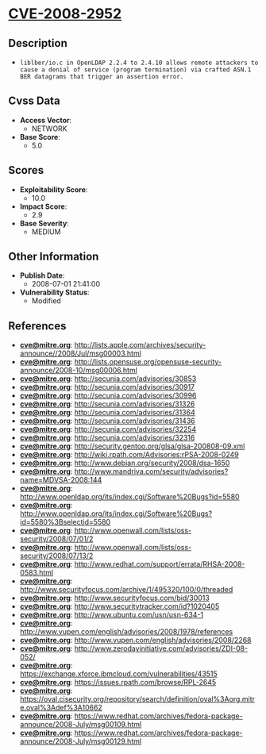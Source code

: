 
# [CVE-2008-2952](http://lists.apple.com/archives/security-announce//2008/Jul/msg00003.html)

## Description

- `liblber/io.c in OpenLDAP 2.2.4 to 2.4.10 allows remote attackers to cause a denial of service (program termination) via crafted ASN.1 BER datagrams that trigger an assertion error.`

## Cvss Data

- **Access Vector**:
  - NETWORK
- **Base Score**:
  - 5.0

## Scores

- **Exploitability Score**:
  - 10.0
- **Impact Score**:
  - 2.9
- **Base Severity**:
  - MEDIUM

## Other Information

- **Publish Date**:
  - 2008-07-01 21:41:00
- **Vulnerability Status**:
  - Modified

## References

- **cve@mitre.org**: http://lists.apple.com/archives/security-announce//2008/Jul/msg00003.html
- **cve@mitre.org**: http://lists.opensuse.org/opensuse-security-announce/2008-10/msg00006.html
- **cve@mitre.org**: http://secunia.com/advisories/30853
- **cve@mitre.org**: http://secunia.com/advisories/30917
- **cve@mitre.org**: http://secunia.com/advisories/30996
- **cve@mitre.org**: http://secunia.com/advisories/31326
- **cve@mitre.org**: http://secunia.com/advisories/31364
- **cve@mitre.org**: http://secunia.com/advisories/31436
- **cve@mitre.org**: http://secunia.com/advisories/32254
- **cve@mitre.org**: http://secunia.com/advisories/32316
- **cve@mitre.org**: http://security.gentoo.org/glsa/glsa-200808-09.xml
- **cve@mitre.org**: http://wiki.rpath.com/Advisories:rPSA-2008-0249
- **cve@mitre.org**: http://www.debian.org/security/2008/dsa-1650
- **cve@mitre.org**: http://www.mandriva.com/security/advisories?name=MDVSA-2008:144
- **cve@mitre.org**: http://www.openldap.org/its/index.cgi/Software%20Bugs?id=5580
- **cve@mitre.org**: http://www.openldap.org/its/index.cgi/Software%20Bugs?id=5580%3Bselectid=5580
- **cve@mitre.org**: http://www.openwall.com/lists/oss-security/2008/07/01/2
- **cve@mitre.org**: http://www.openwall.com/lists/oss-security/2008/07/13/2
- **cve@mitre.org**: http://www.redhat.com/support/errata/RHSA-2008-0583.html
- **cve@mitre.org**: http://www.securityfocus.com/archive/1/495320/100/0/threaded
- **cve@mitre.org**: http://www.securityfocus.com/bid/30013
- **cve@mitre.org**: http://www.securitytracker.com/id?1020405
- **cve@mitre.org**: http://www.ubuntu.com/usn/usn-634-1
- **cve@mitre.org**: http://www.vupen.com/english/advisories/2008/1978/references
- **cve@mitre.org**: http://www.vupen.com/english/advisories/2008/2268
- **cve@mitre.org**: http://www.zerodayinitiative.com/advisories/ZDI-08-052/
- **cve@mitre.org**: https://exchange.xforce.ibmcloud.com/vulnerabilities/43515
- **cve@mitre.org**: https://issues.rpath.com/browse/RPL-2645
- **cve@mitre.org**: https://oval.cisecurity.org/repository/search/definition/oval%3Aorg.mitre.oval%3Adef%3A10662
- **cve@mitre.org**: https://www.redhat.com/archives/fedora-package-announce/2008-July/msg00109.html
- **cve@mitre.org**: https://www.redhat.com/archives/fedora-package-announce/2008-July/msg00129.html
